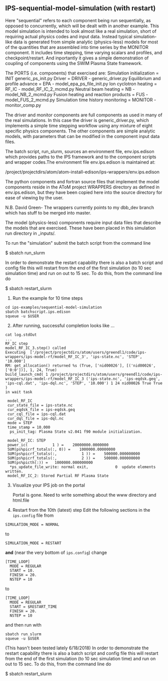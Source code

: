 ## IPS-sequential-model-simulation (with restart)
Here "sequential" refers to each component being run sequentially, as opposed to 
concurrently, which will be dealt with in another example.
This model simulation is intended to look almost like a real simulation, short of 
requiring actual physics codes and input data.  Instead typical simulation-like data is 
generated from simple analytic (physics-less) models for most of the quantities that are 
assembled into time series by the MONITOR component.  It includes time stepping, 
time varying scalars and profiles, and checkpoint/restart. And inportantly it gives a
simple demonstration of coupling of components using the SWIM Plasma State framework.

The PORTS (i.e. components) that exercised are:
Simulation initialization = INIT  generic_ps_init.py
Driver = DRIVER - generic_driver.py
Equilibrium and profile advance = EPA - model_epa_ps_file_init.py
Ion cyclotron heating = RF_IC - model_RF_IC_2_mcmd.py
Neutral beam heating = NB - model_NB_2_mcmd.py
Fusion heating and reaction products = FUS - model_FUS_2_mcmd.py
Simulation time history monitoring = MONITOR -  monitor_comp.py

The driver and monitor components are full components as used in many of the real 
simulations.  In this case the driver is generic_driver.py, which implements a simple 
time stepping workflow using any mixture of eight specific physics components.  The other 
components are simple analytic models, with parameters that can be modified in the component 
input data files.  

The batch script, run_slurm, sources an environment file, env.ips.edison which provides
paths to the IPS framework and to the component scripts and wrapper codes.The environment 
file env.ips.edison is maintained at:

/project/projectdirs/atom/atom-install-edison/ips-wrappers/env.ips.edison

The python components and fortran source files that implement the model 
components reside in the AToM project WRAPPERS directory as defined in 
env.ips.edison, but they have been copied here into the source directory for ease of 
viewing by the user.

N.B. David Green- The wrappers currently points to my dbb_dev branch which has stuff to
be merged into master.

The model (physics-less) components require input data files that describe the models that
are exercised.  These have been placed in this  simulation run directory in _inputs/.

To run the "simulation" submit the batch script from the command line

$ sbatch run_slurm

In order to demonstrate the restart capability there is also a batch script and config
file this will restart from the end of the first simulation (to 10 sec simulation time) 
and run on out to 15 sec.  To do this, from the command line do

$ sbatch restart_slurm
1. Run the example for 10 time steps
  
  ```
  cd ips-examples/sequential-model-simulation
  sbatch batchscript.ips.edison
  squeue -u $USER
  ```

2. After running, successful completion looks like ...

  ```
  cat log.stdOut
  ...
  RF_IC step
  model_RF_IC_3.step() called
  Executing  ['/project/projectdirs/atom/users/greendl1/code/ips-wrappers/ips-model-rf/model_RF_IC_3', 'ips-state.nc', 'STEP', '10.000']
  RM: get_allocation() returned %s (True, ['nid00026'], [('nid00026', ['0:0'])], 1, 24, True)
  build_launch_cmd( 1 /project/projectdirs/atom/users/greendl1/code/ips-wrappers/ips-model-rf/model_RF_IC_3 ('ips-state.nc', 'ips-eqdsk.geq', 'ips-cql.dat', 'ips-dql.nc', 'STEP', '10.000') 1 24 nid00026 True True )
  in wait task
  
   model_RF_IC
   cur_state_file = ips-state.nc
   cur_eqdsk_file = ips-eqdsk.geq
   cur_cql_file = ips-cql.dat
   cur_dql_file = ips-dql.nc
   mode = STEP
   time_stamp = 10.000
    ps_init_tag: Plasma State v2.041 f90 module initialization.
  
   model_RF_IC: STEP
   power_ic(           1 ) =    20000000.0000000
   SUM(ps%picrf_totals(:, 0)) =    1000000.00000000
   SUM(ps%picrf_totals(:,           1 )) =    500000.000000000
   SUM(ps%picrf_totals(:,           2 )) =    500000.000000000
   SUM(ps%picth(:)) =   1000000.000000000
    *ps_update_file_write: normal exit,            0  update elements written.
   model_RF_IC_2: Stored Partial RF Plasma State
  ```

3. Visualize your IPS job on the portal 

   Portal is gone.  Need to write something about the www directory and html.file

4. Restart from the 10th (latest) step
  Edit the following sections in the `ips.config` file from 
  ```
  SIMULATION_MODE = NORMAL
  ```
  to
  ```
  SIMULATION_MODE = RESTART
  ```
  **and** (near the very bottom of `ips.config`) change
  ```
  [TIME_LOOP]
    MODE = REGULAR
    START = 10.
    FINISH = 20.
    NSTEP = 10
  ```
  to
  ```
  [TIME_LOOP]
    MODE = REGULAR
    START = $RESTART_TIME
    FINISH = 20.
    NSTEP = 10
  ```
  and then run with
  ```
  sbatch run_slurm
  squeue -u $USER
  ```
(This hasn't been tested lately 6/18/2018)
In order to demonstrate the restart capability there is also a batch script and config
file this will restart from the end of the first simulation (to 10 sec simulation time) 
and run on out to 15 sec.  To do this, from the command line do

$ sbatch restart_slurm
